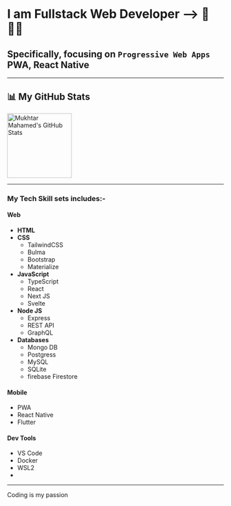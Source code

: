 # I am Fullstack Web Developer -->  🚀👨‍💻
## Specifically, focusing on `Progressive Web Apps` **PWA**, React Native

---

## 📊 My GitHub Stats

 <img align="center" height="150px" alt="Mukhtar Mahamed's GitHub Stats" src="https://github-readme-stats.vercel.app/api?username=janogale&show_icons=true&show_icons=true&include_all_commits=true&hide_border=true&theme=default" /> 

---

### My Tech Skill sets includes:-

#### Web
- **HTML**
- **CSS**
  - TailwindCSS
  - Bulma 
  - Bootstrap
  - Materialize
- **JavaScript**
   - TypeScript
   - React
   - Next JS
   - Svelte
- **Node JS**
  - Express
  - REST API
  - GraphQL
- **Databases**
  - Mongo DB
  - Postgress 
  - MySQL
  - SQLite
  - firebase Firestore
  
#### Mobile
 - PWA
 - React Native
 - Flutter

#### Dev Tools
 - VS Code
 - Docker 
 - WSL2
 - 
 ---
 Coding is my passion

